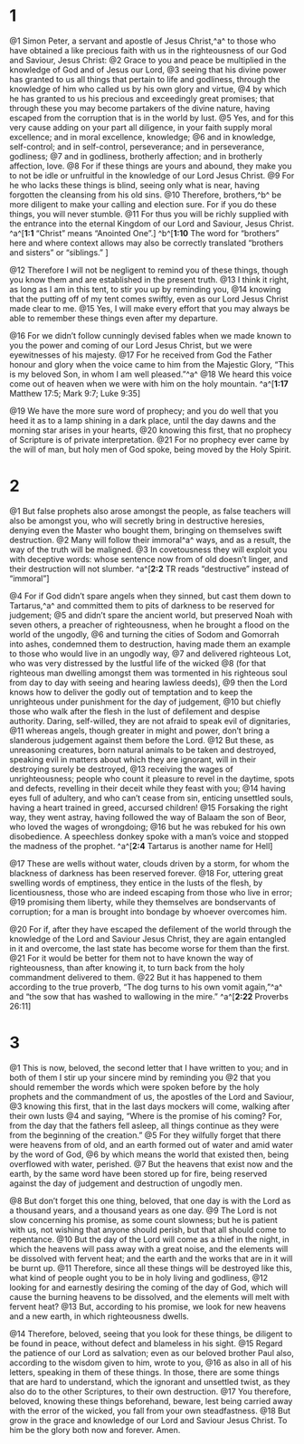 # 1 
@1 Simon Peter, a servant and apostle of Jesus Christ,^a^ to those who have obtained a like precious faith with us in the righteousness of our God and Saviour, Jesus Christ: @2 Grace to you and peace be multiplied in the knowledge of God and of Jesus our Lord, @3 seeing that his divine power has granted to us all things that pertain to life and godliness, through the knowledge of him who called us by his own glory and virtue, @4 by which he has granted to us his precious and exceedingly great promises; that through these you may become partakers of the divine nature, having escaped from the corruption that is in the world by lust. @5 Yes, and for this very cause adding on your part all diligence, in your faith supply moral excellence; and in moral excellence, knowledge; @6 and in knowledge, self-control; and in self-control, perseverance; and in perseverance, godliness; @7 and in godliness, brotherly affection; and in brotherly affection, love. @8 For if these things are yours and abound, they make you to not be idle or unfruitful in the knowledge of our Lord Jesus Christ. @9 For he who lacks these things is blind, seeing only what is near, having forgotten the cleansing from his old sins. @10 Therefore, brothers,^b^ be more diligent to make your calling and election sure. For if you do these things, you will never stumble. @11 For thus you will be richly supplied with the entrance into the eternal Kingdom of our Lord and Saviour, Jesus Christ. 
^a^[**1:1** “Christ” means “Anointed One”.] ^b^[**1:10** The word for “brothers” here and where context allows may also be correctly translated “brothers and sisters” or “siblings.” ]

@12 Therefore I will not be negligent to remind you of these things, though you know them and are established in the present truth. @13 I think it right, as long as I am in this tent, to stir you up by reminding you, @14 knowing that the putting off of my tent comes swiftly, even as our Lord Jesus Christ made clear to me. @15 Yes, I will make every effort that you may always be able to remember these things even after my departure. 

@16 For we didn’t follow cunningly devised fables when we made known to you the power and coming of our Lord Jesus Christ, but we were eyewitnesses of his majesty. @17 For he received from God the Father honour and glory when the voice came to him from the Majestic Glory, “This is my beloved Son, in whom I am well pleased.”^a^ @18 We heard this voice come out of heaven when we were with him on the holy mountain. 
^a^[**1:17** Matthew 17:5; Mark 9:7; Luke 9:35]

@19 We have the more sure word of prophecy; and you do well that you heed it as to a lamp shining in a dark place, until the day dawns and the morning star arises in your hearts, @20 knowing this first, that no prophecy of Scripture is of private interpretation. @21 For no prophecy ever came by the will of man, but holy men of God spoke, being moved by the Holy Spirit. 

# 2 
@1 But false prophets also arose amongst the people, as false teachers will also be amongst you, who will secretly bring in destructive heresies, denying even the Master who bought them, bringing on themselves swift destruction. @2 Many will follow their immoral^a^ ways, and as a result, the way of the truth will be maligned. @3 In covetousness they will exploit you with deceptive words: whose sentence now from of old doesn’t linger, and their destruction will not slumber. 
^a^[**2:2** TR reads “destructive” instead of “immoral”]

@4 For if God didn’t spare angels when they sinned, but cast them down to Tartarus,^a^ and committed them to pits of darkness to be reserved for judgement; @5 and didn’t spare the ancient world, but preserved Noah with seven others, a preacher of righteousness, when he brought a flood on the world of the ungodly, @6 and turning the cities of Sodom and Gomorrah into ashes, condemned them to destruction, having made them an example to those who would live in an ungodly way, @7 and delivered righteous Lot, who was very distressed by the lustful life of the wicked @8 (for that righteous man dwelling amongst them was tormented in his righteous soul from day to day with seeing and hearing lawless deeds), @9 then the Lord knows how to deliver the godly out of temptation and to keep the unrighteous under punishment for the day of judgement, @10 but chiefly those who walk after the flesh in the lust of defilement and despise authority. Daring, self-willed, they are not afraid to speak evil of dignitaries, @11 whereas angels, though greater in might and power, don’t bring a slanderous judgement against them before the Lord. @12 But these, as unreasoning creatures, born natural animals to be taken and destroyed, speaking evil in matters about which they are ignorant, will in their destroying surely be destroyed, @13 receiving the wages of unrighteousness; people who count it pleasure to revel in the daytime, spots and defects, revelling in their deceit while they feast with you; @14 having eyes full of adultery, and who can’t cease from sin, enticing unsettled souls, having a heart trained in greed, accursed children! @15 Forsaking the right way, they went astray, having followed the way of Balaam the son of Beor, who loved the wages of wrongdoing; @16 but he was rebuked for his own disobedience. A speechless donkey spoke with a man’s voice and stopped the madness of the prophet. 
^a^[**2:4** Tartarus is another name for Hell]

@17 These are wells without water, clouds driven by a storm, for whom the blackness of darkness has been reserved forever. @18 For, uttering great swelling words of emptiness, they entice in the lusts of the flesh, by licentiousness, those who are indeed escaping from those who live in error; @19 promising them liberty, while they themselves are bondservants of corruption; for a man is brought into bondage by whoever overcomes him. 

@20 For if, after they have escaped the defilement of the world through the knowledge of the Lord and Saviour Jesus Christ, they are again entangled in it and overcome, the last state has become worse for them than the first. @21 For it would be better for them not to have known the way of righteousness, than after knowing it, to turn back from the holy commandment delivered to them. @22 But it has happened to them according to the true proverb, “The dog turns to his own vomit again,”^a^ and “the sow that has washed to wallowing in the mire.”
^a^[**2:22** Proverbs 26:11] 

# 3 
@1 This is now, beloved, the second letter that I have written to you; and in both of them I stir up your sincere mind by reminding you @2 that you should remember the words which were spoken before by the holy prophets and the commandment of us, the apostles of the Lord and Saviour, @3 knowing this first, that in the last days mockers will come, walking after their own lusts @4 and saying, “Where is the promise of his coming? For, from the day that the fathers fell asleep, all things continue as they were from the beginning of the creation.” @5 For they wilfully forget that there were heavens from of old, and an earth formed out of water and amid water by the word of God, @6 by which means the world that existed then, being overflowed with water, perished. @7 But the heavens that exist now and the earth, by the same word have been stored up for fire, being reserved against the day of judgement and destruction of ungodly men. 

@8 But don’t forget this one thing, beloved, that one day is with the Lord as a thousand years, and a thousand years as one day. @9 The Lord is not slow concerning his promise, as some count slowness; but he is patient with us, not wishing that anyone should perish, but that all should come to repentance. @10 But the day of the Lord will come as a thief in the night, in which the heavens will pass away with a great noise, and the elements will be dissolved with fervent heat; and the earth and the works that are in it will be burnt up. @11 Therefore, since all these things will be destroyed like this, what kind of people ought you to be in holy living and godliness, @12 looking for and earnestly desiring the coming of the day of God, which will cause the burning heavens to be dissolved, and the elements will melt with fervent heat? @13 But, according to his promise, we look for new heavens and a new earth, in which righteousness dwells. 

@14 Therefore, beloved, seeing that you look for these things, be diligent to be found in peace, without defect and blameless in his sight. @15 Regard the patience of our Lord as salvation; even as our beloved brother Paul also, according to the wisdom given to him, wrote to you, @16 as also in all of his letters, speaking in them of these things. In those, there are some things that are hard to understand, which the ignorant and unsettled twist, as they also do to the other Scriptures, to their own destruction. @17 You therefore, beloved, knowing these things beforehand, beware, lest being carried away with the error of the wicked, you fall from your own steadfastness. @18 But grow in the grace and knowledge of our Lord and Saviour Jesus Christ. To him be the glory both now and forever. Amen. 